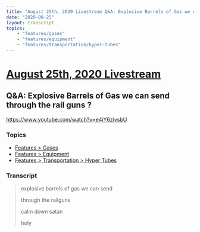 ```yaml
---
title: "August 25th, 2020 Livestream Q&A: Explosive Barrels of Gas we can send through the rail guns ?"
date: "2020-08-25"
layout: transcript
topics:
    - "features/gases"
    - "features/equipment"
    - "features/transportation/hyper-tubes"
---
```

# [August 25th, 2020 Livestream](../2020-08-25.md)
## Q&A: Explosive Barrels of Gas we can send through the rail guns ?
https://www.youtube.com/watch?v=e4iY6zivsbU

### Topics
* [Features > Gases](../topics/features/gases.md)
* [Features > Equipment](../topics/features/equipment.md)
* [Features > Transportation > Hyper Tubes](../topics/features/transportation/hyper-tubes.md)

### Transcript

> explosive barrels of gas we can send
> 
> through the railguns
> 
> calm down satan
> 
> holy
> 
